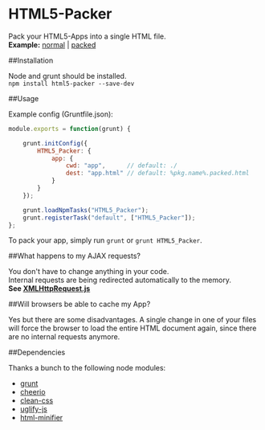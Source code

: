 HTML5-Packer
============
Pack your HTML5-Apps into a single HTML file.  
**Example:** [normal](http://elias-schuett.de/git/HTML5-Packer/demo/index.html) | [packed](http://elias-schuett.de/git/HTML5-Packer/demo/demo.packed.html)

##Installation

Node and grunt should be installed.  
`npm install html5-packer --save-dev`

##Usage

Example config (Gruntfile.json):

```js
module.exports = function(grunt) {

	grunt.initConfig({
		HTML5_Packer: {
			app: {
				cwd: "app",      // default: ./
				dest: "app.html" // default: %pkg.name%.packed.html
			}
		}
	});

	grunt.loadNpmTasks("HTML5_Packer");
	grunt.registerTask("default", ["HTML5_Packer"]);
};
```

To pack your app, simply run `grunt` or `grunt HTML5_Packer`.

##What happens to my AJAX requests?

You don't have to change anything in your code.  
Internal requests are being redirected automatically to the memory.  
**See [XMLHttpRequest.js](https://github.com/elias94xx/HTML5-Packer/blob/master/tasks/lib/XMLHttpRequest.js)**

##Will browsers be able to cache my App?

Yes but there are some disadvantages. A single change in one of your files will force the browser to load the entire HTML document again, since there are no internal requests anymore.

##Dependencies

Thanks a bunch to the following node modules:

* [grunt](https://github.com/gruntjs/grunt)
* [cheerio](https://github.com/MatthewMueller/cheerio)
* [clean-css](https://github.com/GoalSmashers/clean-css)
* [uglify-js](https://github.com/mishoo/UglifyJS)
* [html-minifier](https://github.com/kangax/html-minifier)

